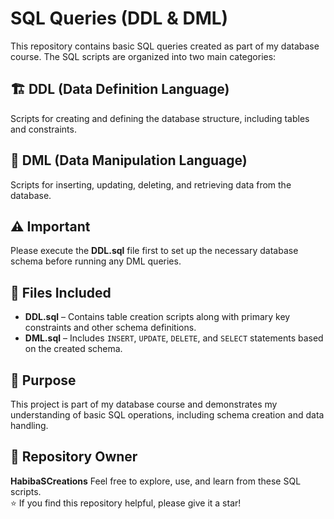 # SQL Queries (DDL & DML)
This repository contains basic SQL queries created as part of my database course. The SQL scripts are organized into two main categories:
## 🏗️ DDL (Data Definition Language)
Scripts for creating and defining the database structure, including tables and constraints.
## 📝 DML (Data Manipulation Language)
Scripts for inserting, updating, deleting, and retrieving data from the database.
## ⚠️ Important
Please execute the **DDL.sql** file first to set up the necessary database schema before running any DML queries.
## 📁 Files Included
- **DDL.sql** – Contains table creation scripts along with primary key constraints and other schema definitions.
- **DML.sql** – Includes `INSERT`, `UPDATE`, `DELETE`, and `SELECT` statements based on the created schema.
## 🎯 Purpose
This project is part of my database course and demonstrates my understanding of basic SQL operations, including schema creation and data handling.
## 📂 Repository Owner
**HabibaSCreations**
Feel free to explore, use, and learn from these SQL scripts.  
⭐ If you find this repository helpful, please give it a star!



